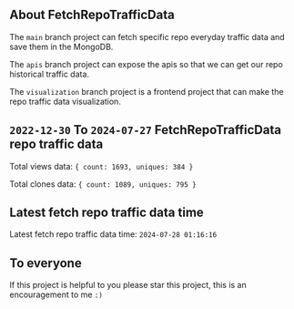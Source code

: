 ## About FetchRepoTrafficData

The `main` branch project can fetch specific repo everyday traffic data and save them in the MongoDB.

The `apis` branch project can expose the apis so that we can get our repo historical traffic data.

The `visualization` branch project is a frontend project that can make the repo traffic data visualization.

## `2022-12-30` To `2024-07-27` FetchRepoTrafficData repo traffic data

Total views data: `{ count: 1693, uniques: 384 }`

Total clones data: `{ count: 1089, uniques: 795 }`

## Latest fetch repo traffic data time

Latest fetch repo traffic data time: `2024-07-28 01:16:16`

## To everyone

If this project is helpful to you please star this project, this is an encouragement to me `:)`



